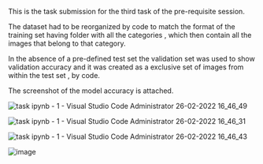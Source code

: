 This is the task submission for the third task of the pre-requisite session.

The dataset had to be reorganized by code to match the format of the training set having folder with all the categories , which then contain all the images that belong to that category.

In the absence of a pre-defined test set the validation set was used to show validation accuracy and it was created as a exclusive set of images from within the test set , by code. 

The screenshot of the model accuracy is attached.

![task ipynb - 1 - Visual Studio Code  Administrator  26-02-2022 16_46_49](https://user-images.githubusercontent.com/65271592/155841163-1fa0879a-866f-47d8-a040-74572984f89c.png)

![task ipynb - 1 - Visual Studio Code  Administrator  26-02-2022 16_46_31](https://user-images.githubusercontent.com/65271592/155841171-e19225ab-c890-4a2c-8bd6-0e40fdd3e4d4.png)

![task ipynb - 1 - Visual Studio Code  Administrator  26-02-2022 16_46_43](https://user-images.githubusercontent.com/65271592/155841181-9f722e63-5445-441c-a1af-55ded6c89633.png)



![image](https://user-images.githubusercontent.com/65271592/155856156-3e60ee4b-9412-4a17-8f65-1c546737532b.png)
